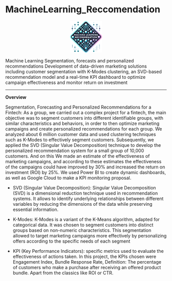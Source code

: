 # MachineLearning_Reccomendation

<p align="center">
  <a href="https://github.com/Albertoocbs/ML_reccomendation">
    <img src="https://github.com/Albertoocbs/ML_reccomendation/blob/main/ML.png" width="100"/>
  </a>
</p>

Machine Learning Segmentation, forecasts and personalized recommendations
Development of data-driven marketing solutions including customer segmentation with K-Modes clustering, an SVD-based recommendation model and a real-time KPI dashboard to optimize campaign effectiveness and monitor return on investment

-------

**Overview**

Segmentation, Forecasting and Personalized Recommendations for a Fintech: As a group, we carried out a complex project for a fintech, the main objective was to segment customers into different identifiable groups, with similar characteristics and behaviors, in order to then optimize marketing campaigns and create personalized recommendations for each group. We analyzed about 6 million customer data and used clustering techniques such as K-Modes to effectively segment customers. Subsequently, we applied the SVD (Singular Value Decomposition) technique to develop the personalized recommendation system for a small group of 10,000 customers. And on this We made an estimate of the effectiveness of marketing campaigns, and according to these estimates the effectiveness of the campaigns could have improved by 30% and increased the return on investment (ROI) by 25%. We used Power BI to create dynamic dashboards, as well as Google Cloud to make a KPI monitoring proposal.

* SVD (Singular Value Decomposition): Singular Value Decomposition (SVD) is a dimensional reduction technique used in recommendation systems. It allows to identify underlying relationships between different variables by reducing the dimensions of the data while preserving essential information.

* K-Modes: K-Modes is a variant of the K-Means algorithm, adapted for categorical data. It was chosen to segment customers into distinct groups based on non-numeric characteristics. This segmentation allowed to target marketing campaigns more effectively by personalizing offers according to the specific needs of each segment

* KPI (Key Performance Indicators): specific metrics used to evaluate the effectiveness of actions taken. In this project, the KPIs chosen were Engagement Index, Bundle Response Rate, Definition: The percentage of customers who make a purchase after receiving an offered product bundle. Apart from the classics like ROI or CTR.
